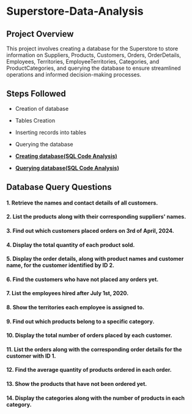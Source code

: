 # Superstore-Data-Analysis

## Project Overview
This project involves creating a database for the Superstore to store information on Suppliers, Products, Customers, Orders, OrderDetails, Employees, Territories, EmployeeTerritories, Categories, and ProductCategories, and querying the database to ensure streamlined operations and informed decision-making processes.

## Steps Followed
- Creation of database
- Tables Creation
- Inserting records into tables
- Querying the database

- [**Creating database(SQL Code Analysis)**](https://github.com/Codewithimisi/Superstore-Data-Analysis/blob/main/creating%20database.sql)
- [**Querying database(SQL Code Analysis)**](https://github.com/Codewithimisi/Superstore-Data-Analysis/blob/main/querying%20database.sql)

## Database Query Questions

 #### 1. Retrieve the names and contact details of all customers.
 
 #### 2. List the products along with their corresponding suppliers' names.
 
 #### 3. Find out which customers placed orders on 3rd of April, 2024.
 
 #### 4. Display the total quantity of each product sold.
 
 #### 5. Display the order details, along with product names and customer name, for the customer identified by ID 2.
 
 #### 6. Find the customers who have not placed any orders yet.
 
 #### 7. List the employees hired after July 1st, 2020.
 
 #### 8. Show the territories each employee is assigned to.
 
 #### 9. Find out which products belong to a specific category.
 
 #### 10. Display the total number of orders placed by each customer.
 
 #### 11. List the orders along with the corresponding order details for the customer with ID 1.
 
 #### 12. Find the average quantity of products ordered in each order.
 
 #### 13. Show the products that have not been ordered yet.
 
 #### 14. Display the categories along with the number of products in each category.
